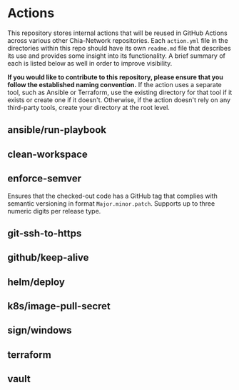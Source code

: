 # Actions
This repository stores internal actions that will be reused in GitHub Actions across various other Chia-Network repositories. Each `action.yml` file in the directories within this repo should have its own `readme.md` file that describes its use and provides some insight into its functionality. A brief summary of each is listed below as well in order to improve visibility.

**If you would like to contribute to this repository, please ensure that you follow the established naming convention.** If the action uses a separate tool, such as Ansible or Terraform, use the existing directory for that tool if it exists or create one if it doesn't. Otherwise, if the action doesn't rely on any third-party tools, create your directory at the root level.

## ansible/run-playbook


## clean-workspace


## enforce-semver
Ensures that the checked-out code has a GitHub tag that complies with semantic versioning in format `Major.minor.patch`. Supports up to three numeric digits per release type.

## git-ssh-to-https


## github/keep-alive


## helm/deploy


## k8s/image-pull-secret


## sign/windows


## terraform


## vault


